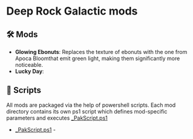 # Deep Rock Galactic mods

## 🛠 Mods
- **Glowing Ebonuts**: Replaces the texture of ebonuts with the one from Apoca Bloomthat emit green light, making them significantly more noticeable.
- **Lucky Day**: 

## 📜 Scripts
All mods are packaged via the help of powershell scripts. Each mod directory contains its own ps1 script which defines mod-specific parameters and executes [_PakScript.ps1](./_PakScript.ps1)
- [_PakScript.ps1](./_PakScript.ps1) - 